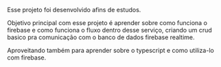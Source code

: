 Esse projeto foi desenvolvido afins de estudos.

Objetivo principal com esse projeto é aprender sobre como funciona o firebase e como funciona o fluxo dentro desse serviço, criando um crud basico pra comunicação
com o banco de dados firebase realtime.

Aproveitando também para aprender sobre o typescript e como utiliza-lo com firebase.
